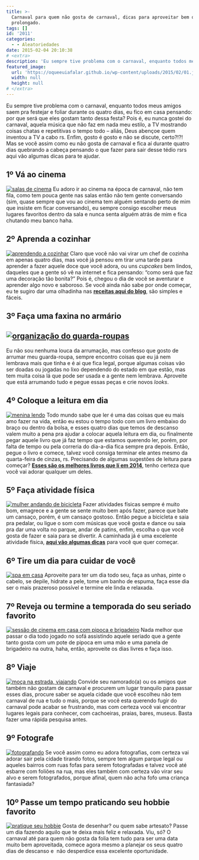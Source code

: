 ```yaml
---
title: >-
  Carnaval para quem não gosta de carnaval, dicas para aproveitar bem o feriado
  prolongado.
tags: []
id: '2011'
categories:
  - - Aleatoriedades
date: 2015-02-04 20:10:38
# <extra>
description: 'Eu sempre tive problema com o carnaval, enquanto todos meus amigos saem pra festejar e foliar durante os quatro dias, eu fico em casa pensando: por que será que eles gostam tanto dessa festa? Pois é, eu nunca gostei do carnaval, aquela música que não faz em nada meu estilo, a TV mostrando coisas chatas e repetitivas o tempo todo – aliás, Deus abençoe quem inventou a TV a cabo rs. Enfim, gosto é gosto e não se discute, certo?!?! Mas se você assim como eu não gosta de carnaval e fica aí durante quatro dias quebrando a cabeça pensando o que fazer para sair desse tédio rsrs aqui vão algumas dicas para te ajudar. 1º Vá ao cinema Eu adoro ir ao cinema na época de carnaval, não tem fila, como tem pouca gente nas salas então não tem &hellip;'
featured_image: 
  url: 'https://oqueeuiafalar.github.io/wp-content/uploads/2015/02/01.jpg'
  width: null
  height: null
# </extra>
---
```


Eu sempre tive problema com o carnaval, enquanto todos meus amigos saem pra festejar e foliar durante os quatro dias, eu fico em casa pensando: por que será que eles gostam tanto dessa festa? Pois é, eu nunca gostei do carnaval, aquela música que não faz em nada meu estilo, a TV mostrando coisas chatas e repetitivas o tempo todo – aliás, Deus abençoe quem inventou a TV a cabo rs. Enfim, gosto é gosto e não se discute, certo?!?! Mas se você assim como eu não gosta de carnaval e fica aí durante quatro dias quebrando a cabeça pensando o que fazer para sair desse tédio rsrs aqui vão algumas dicas para te ajudar.

## 1º Vá ao cinema

[![salas de cinema](/wp-content/uploads/2015/02/01.jpg)](/wp-content/uploads/2015/02/01.jpg) Eu adoro ir ao cinema na época de carnaval, não tem fila, como tem pouca gente nas salas então não tem gente conversando (sim, quase sempre que vou ao cinema tem alguém sentando perto de mim que insiste em ficar conversando), eu sempre consigo escolher meus lugares favoritos dentro da sala e nunca senta alguém atrás de mim e fica chutando meu banco haha.

## 2º Aprenda a cozinhar

[![aprendendo a cozinhar](/wp-content/uploads/2015/02/02.jpg)](/wp-content/uploads/2015/02/02.jpg) Claro que você não vai virar um chef de cozinha em apenas quatro dias, mas você já pensou em tirar uma tarde para aprender a fazer aquele doce que você adora, ou uns _cupcakes_ bem lindos, daqueles que a gente só vê na internet e fica pensando: “como será que faz uma decoração tão bonita?” Pois é, chegou o dia de você se aventurar e aprender algo novo e saboroso. Se você ainda não sabe por onde começar, eu te sugiro dar uma olhadinha nas [**receitas aqui do blog**](http://natalia.blog.br/category/receitas/ "receitas aqui do blog"), são simples e fáceis.

## **3º Faça uma faxina no armário**

## **[![organização do guarda-roupas](/wp-content/uploads/2015/02/03.jpg)](/wp-content/uploads/2015/02/03.jpg)**

Eu não sou nenhuma louca da arrumação, mas confesso que gosto de arrumar meu guarda-roupa, sempre encontro coisas que eu já nem lembrava mais que tinha e é ai que fica legal, porque algumas coisas vão ser doadas ou jogadas no lixo dependendo do estado em que estão, mas tem muita coisa lá que pode ser usada e a gente nem lembrava. Aproveite que está arrumando tudo e pegue essas peças e crie novos _looks_.

## **4º Coloque a leitura em dia**

[![menina lendo](/wp-content/uploads/2015/02/04-683x1024.jpg)](/wp-content/uploads/2015/02/04.jpg) Todo mundo sabe que ler é uma das coisas que eu mais amo fazer na vida, então eu estou o tempo todo com um livro embaixo do braço ou dentro da bolsa, e esses quatro dias que temos de descanso valem muito a pena pra ajudar a colocar aquela leitura em dia, ou finalmente pegar aquele livro que já faz tempo que estamos querendo ler, porém, por falta de tempo ou pela correria do dia-a-dia fica sempre pra depois. Então, pegue o livro e comece, talvez você consiga terminar ele antes mesmo da quarta-feira de cinzas, rs. Precisando de algumas sugestões de leitura para começar? [**Esses são os melhores livros que lí em 2014**](http://natalia.blog.br/2015/01/28/05-livros-que-eu-mais-gostei-de-ler-em-2014/ "Esses são os melhores livros que lí em 2014"), tenho certeza que você vai adorar qualquer um deles.

## **5º Faça atividade física**

[![mulher andando de bicicleta ](/wp-content/uploads/2015/02/05.jpg)](/wp-content/uploads/2015/02/05.jpg) Fazer atividades físicas sempre é muito bom, emagrece e a gente se sente muito bem após fazer, parece que bate um cansaço, porém, é um cansaço gostoso. Então pegue a bicicleta e saia pra pedalar, ou ligue o som com músicas que você gosta e dance ou saia pra dar uma volta no parque, andar de patins, enfim, escolha o que você gosta de fazer e saia para se divertir. A caminhada já é uma excelente atividade física, [**aqui vão** **algumas dicas**](http://natalia.blog.br/2015/01/26/7-dicas-para-quem-quer-comecar-a-caminhar/ "aqui vão algumas dicas") para você que quer começar.

## **6º Tire um dia para cuidar de você**

[![spa em casa](/wp-content/uploads/2015/02/06.jpg)](/wp-content/uploads/2015/02/06.jpg) Aproveite para ter um dia todo seu, faça as unhas, pinte o cabelo, se depile, hidrate a pele, tome um banho de espuma, faça esse dia ser o mais prazeroso possível e termine ele linda e relaxada.

## **7º Reveja ou termine a temporada do seu seriado favorito**

[![sessão de cinema em casa com pipoca e brigadeiro ](/wp-content/uploads/2015/02/07.jpg)](/wp-content/uploads/2015/02/07.jpg) Nada melhor que passar o dia todo jogado no sofá assistindo aquele seriado que a gente tanto gosta com um pote de pipoca em uma mão e uma panela de brigadeiro na outra, haha, então, aproveite os dias livres e faça isso.

## **8º Viaje**

[![moça na estrada, viajando](/wp-content/uploads/2015/02/08.jpg)](/wp-content/uploads/2015/02/08.jpg) Convide seu namorado(a) ou os amigos que também não gostam de carnaval e procurem um lugar tranquilo para passar esses dias, procure saber se aquela cidade que você escolheu não tem carnaval de rua e tudo o mais, porque se você esta querendo fugir do carnaval pode acabar se frustrando, mas com certeza você vai encontrar lugares legais para conhecer, com cachoeiras, praias, bares, museus. Basta fazer uma rápida pesquisa antes.

## **9º Fotografe**

[![fotografando ](/wp-content/uploads/2015/02/09.jpg)](/wp-content/uploads/2015/02/09.jpg) Se você assim como eu adora fotografias, com certeza vai adorar sair pela cidade tirando fotos, sempre tem algum parque legal ou aqueles bairros com ruas fofas para serem fotografadas e talvez você até esbarre com foliões na rua, mas eles também com certeza vão virar seu alvo e serem fotografados, porque afinal, quem não acha fofo uma criança fantasiada?

## **10º Passe um tempo praticando seu hobbie favorito**

[![pratique seu hobbie ](/wp-content/uploads/2015/02/10.jpg)](/wp-content/uploads/2015/02/10.jpg) Gosta de desenhar? ou quem sabe artesato? Passe um dia fazendo aquilo que te deixa mais feliz e relaxada. Viu, só? O carnaval até para quem não gosta da folia tem tudo para ser uma data muito bem aproveitada, comece agora mesmo a planejar os seus quatro dias de descanso e  não desperdice essa excelente oportunidade.
